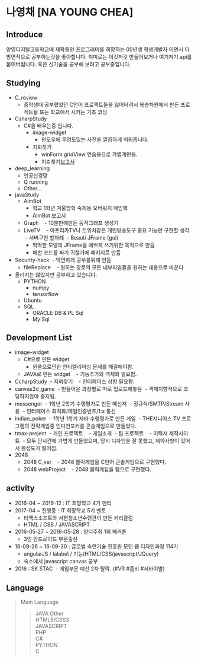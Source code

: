 # 나영채 [NA YOUNG CHEA]
## Introduce
양영디지털고등학교에 재학중인 프로그래머를 희망하는 00년생 학생개발자 이면서 다방면적으로 공부하는것을 좋아합니다.
취미로는 이것저것 만들어보거나 여기저기 api를 붙여버립니다. 혹은 신기술을 공부해 보려고 공부중입니다.

## Studying
- C_review
  - 중학생때 공부했었던 C언어 프로젝트들을 잃어버려서 복습차원에서 만든 프로젝트들 또는 학교에서 시키는 기초 코딩
- CsharpStudy
  - C#을 배우는중 입니다.
    - image-widget
      - 윈도우에 투명도있는 사진을 깔끔하게 띄워줍니다.
    - 지뢰찾기
      - winForm gridView 연습용으로 가볍게만듬.
      - 지뢰찾기[보고서](http://ra20617.dothome.co.kr/codePDF/PDF/%EC%A7%80%EB%A2%B0%EC%B0%BE%EA%B8%B0%20%EB%82%98%EC%98%81%EC%B1%84.pdf)
- deep_learning
  - 인공신경망
  - Q running
  - Other...
- javaStudy
  - AimBot
    - 학교 1학년 겨울방학 숙제용 오버워치 에임핵
    - AimBot [보고서](http://ra20617.dothome.co.kr/codePDF/PDF/AimBot%20%EB%82%98%EC%98%81%EC%B1%84.pdf)
  - Graph
    - 10분만에만든 동적그래프 생성기
  - LiveTV
    - 아프리카TV나 트위치같은 개인방송도구 중요 기능만 구현할 생각
    - 서버구현 할차례
  - Beauti JFrame (gui)
    - 딱딱한 모양의 JFrame을 예쁘게 쓰기위한 목적으로 만듬
    - 매번 코드를 짜기 귀찮기에 패키지로 만듬
- Security-hack
  - 막연하게 공부를위해 만듬
  - fileReplace 
    - 원하는 경로의 모든 내부파일들을 원하는 내용으로 바꾼다.
- 올리지는 않았지만 공부하고 있습니다.
  - PYTHON
    - numpy
    - tensorflow
  - Ubuntu
  - SQL
    - ORACLE DB & PL Sql
    - My Sql
## Development List
- image-widget
  - C#으로 만든 widget
    - 윈폼으로인한 안티엘리어싱 문제를 해결해야함.
  - JAVA로 만든 widget
    - 기능추가와 객체화 필요함.
- CcharpStudy
  - 지뢰찾기
    - 인터페이스 상향 필요함.
- canvas2d_game
  - 만들어온 과정별로 따로 업로드해놓음
  - 객체지향적으로 코딩하지않아 중지됨.
- messenger
  - 1학년 2학기  수행평가로 만든 메신저
  - 정규식/SMTP/Stream 사용
  - 인터페이스 최적화/메일인증번호/1:x 통신
- indian_poker
  - 1학년 1학기 자바 수행평가로 만든 게임
  - THE지니어스 TV 프로그램의 전략게임중 인디언포커를 콘솔게임으로 만들었다.
- tmax-project
  - 개인 프로젝트
    - 게임소개 
  - 팀 프로젝트
    - 이력서 제작사이트
  - 모두 단시간에 가볍게 만들었으며, 당시 디자인을 잘 못했고, 제약사항이 있어서 완성도가 떨어짐.
- 2048
  - 2048 C_ver
    - 2048 블럭게임을 C언어 콘솔게임으로 구현했다.
  - 2048 webProject
    - 2048 블럭게임을 웹으로 구현했다.
  
## activity
- 2016-04 ~ 2016-12 : IT 희망학교 4기 멘티
- 2017-04 ~ 진행중 : IT 희망학교 5기 멘토
  - 티맥스소프트와 서현청소년수련관이 만든 커리큘럼
  - HTML / CSS / JAVASCRIPT
- 2016-05-27 ~ 2016-05-28 : 양디주최 1회 헤커톤
  - 3인 안드로이드 부문출전
- 16-09-26 ~ 16-09-30 : 글로벌 숙련기술 진흥원 모던 웹 디자인과정 114기
  - angularJS / lalabel / 기능(HTML/CSS/javascript/JQuery)
  - 숙소에서 javascript canvas 공부
- 2016 : SK STAC
  - 게임부문 예선 2차 탈락. (#VR #좀비 #서바이벌)
  
## Language
> Main Language
>> JAVA
> Other <br>
>> HTML5/CSS3 <br>
>> JAVASCRIPT <br>
>> PHP <br>
>> C# <br>
>> PYTHON <br>
>> C <br>
